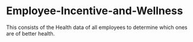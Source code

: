 # Employee-Incentive-and-Wellness
This consists of the Health data of all employees to determine which ones are of better health. 
